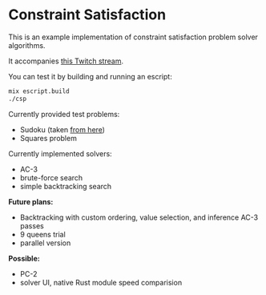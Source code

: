 # Constraint Satisfaction

This is an example implementation of constraint satisfaction problem solver algorithms.

It accompanies [this Twitch stream](https://www.twitch.tv/videos/572863390).

You can test it by building and running an escript:

```bash
mix escript.build
./csp
```

Currently provided test problems:

- Sudoku (taken [from here](https://en.wikipedia.org/wiki/Sudoku))
- Squares problem

Currently implemented solvers:

- AC-3
- brute-force search
- simple backtracking search

**Future plans:** 

- Backtracking with custom ordering, value selection, and inference AC-3 passes
- 9 queens trial
- parallel version

**Possible:** 

- PC-2
- solver UI, native Rust module speed comparision
